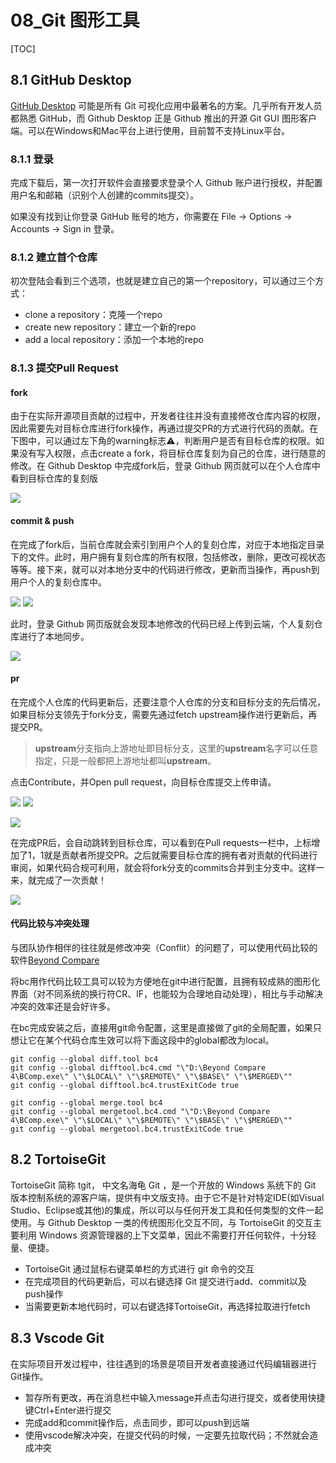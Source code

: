 # 08\_Git 图形工具

\[TOC]

## 8.1 GitHub Desktop

[GitHub Desktop](https://desktop.github.com/) 可能是所有 Git 可视化应用中最著名的方案。几乎所有开发人员都熟悉 GitHub，而 Github Desktop 正是 Github 推出的开源 Git GUI 图形客户端。可以在Windows和Mac平台上进行使用，目前暂不支持Linux平台。

### 8.1.1 登录

完成下载后，第一次打开软件会直接要求登录个人 Github 账户进行授权，并配置用户名和邮箱（识别个人创建的commits提交）。

如果没有找到让你登录 GitHub 账号的地方，你需要在 File -> Options -> Accounts -> Sign in 登录。

### 8.1.2 建立首个仓库

初次登陆会看到三个选项，也就是建立自己的第一个repository，可以通过三个方式：

* clone a repository：克隆一个repo
* create new repository：建立一个新的repo
* add a local repository：添加一个本地的repo

### 8.1.3 提交Pull Request

#### fork

由于在实际开源项目贡献的过程中，开发者往往并没有直接修改仓库内容的权限，因此需要先对目标仓库进行fork操作，再通过提交PR的方式进行代码的贡献。在下图中，可以通过左下角的warning标志⚠，判断用户是否有目标仓库的权限。如果没有写入权限，点击create a fork，将目标仓库复刻为自己的仓库，进行随意的修改。在 Github Desktop 中完成fork后，登录 Github 网页就可以在个人仓库中看到目标仓库的复刻版

![](../Git/images/github\_desktop\_4.png)

#### commit & push

在完成了fork后，当前仓库就会索引到用户个人的复刻仓库，对应于本地指定目录下的文件。此时，用户拥有复刻仓库的所有权限，包括修改，删除，更改可视状态等等。接下来，就可以对本地分支中的代码进行修改，更新而当操作，再push到用户个人的复刻仓库中。

![](../Git/images/github\_desktop\_6.png) ![](../Git/images/github\_desktop\_7.png)

此时，登录 Github 网页版就会发现本地修改的代码已经上传到云端，个人复刻仓库进行了本地同步。

![](../Git/images/github\_desktop\_8.png)

#### pr

在完成个人仓库的代码更新后，还要注意个人仓库的分支和目标分支的先后情况，如果目标分支领先于fork分支，需要先通过fetch upstream操作进行更新后，再提交PR。

> **upstream**分支指向上游地址即目标分支，这里的**upstream**名字可以任意指定，只是一般都把上游地址都叫**upstream**。

点击Contribute，并Open pull request，向目标仓库提交上传申请。

![](../Git/images/github\_desktop\_9.png) ![](../Git/images/github\_desktop\_10.png)

![](../Git/images/github\_desktop\_11.png)

在完成PR后，会自动跳转到目标仓库，可以看到在Pull requests一栏中，上标增加了1，1就是贡献者所提交PR。之后就需要目标仓库的拥有者对贡献的代码进行审阅，如果代码合规可利用，就会将fork分支的commits合并到主分支中。这样一来，就完成了一次贡献！

![](../Git/images/github\_desktop\_12.png)

#### 代码比较与冲突处理

与团队协作相伴的往往就是修改冲突（Conflit）的问题了，可以使用代码比较的软件[Beyond Compare](https://www.scootersoftware.com/download.php)

将bc用作代码比较工具可以较为方便地在git中进行配置，且拥有较成熟的图形化界面（对不同系统的换行符CR、lF，也能较为合理地自动处理），相比与手动解决冲突的效率还是会好许多。

在bc完成安装之后，直接用git命令配置，这里是直接做了git的全局配置，如果只想让它在某个代码仓库生效可以将下面这段中的global都改为local。

```shell
git config --global diff.tool bc4
git config --global difftool.bc4.cmd "\"D:\Beyond Compare 4\BComp.exe\" \"\$LOCAL\" \"\$REMOTE\" \"\$BASE\" \"\$MERGED\""
git config --global difftool.bc4.trustExitCode true

git config --global merge.tool bc4
git config --global mergetool.bc4.cmd "\"D:\Beyond Compare 4\BComp.exe\" \"\$LOCAL\" \"\$REMOTE\" \"\$BASE\" \"\$MERGED\""
git config --global mergetool.bc4.trustExitCode true
```

## 8.2 TortoiseGit

TortoiseGit 简称 tgit， 中文名海龟 Git ，是一个开放的 Windows 系统下的 Git 版本控制系统的源客户端，提供有中文版支持。由于它不是针对特定IDE(如Visual Studio、Eclipse或其他)的集成，所以可以与任何开发工具和任何类型的文件一起使用。与 Github Desktop 一类的传统图形化交互不同，与 TortoiseGit 的交互主要利用 Windows 资源管理器的上下文菜单，因此不需要打开任何软件，十分轻量、便捷。

* TortoiseGit 通过鼠标右键菜单栏的方式进行 git 命令的交互
* 在完成项目的代码更新后，可以右键选择 Git 提交进行add、commit以及push操作
* 当需要更新本地代码时，可以右键选择TortoiseGit，再选择拉取进行fetch

## 8.3 Vscode Git

在实际项目开发过程中，往往遇到的场景是项目开发者直接通过代码编辑器进行Git操作。

* 暂存所有更改，再在消息栏中输入message并点击勾进行提交，或者使用快捷键Ctrl+Enter进行提交
* 完成add和commit操作后，点击同步，即可以push到远端
* 使用vscode解决冲突，在提交代码的时候，一定要先拉取代码；不然就会造成冲突
